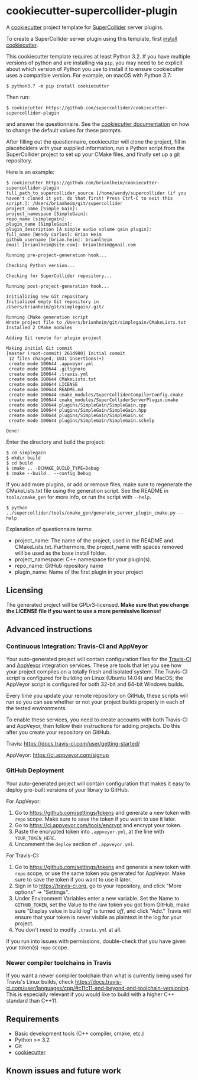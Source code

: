 cookiecutter-supercollider-plugin
=================================

A [cookiecutter] project template for [SuperCollider] server plugins.

To create a SuperCollider server plugin using this template, first
[install cookiecutter][installation instructions].

This cookiecutter template requires at least Python 3.2. If you have multiple versions of python and
are installing via `pip`, you may need to be explicit about which version of Python you use to
install it to ensure cookiecutter uses a compatible version. For example, on macOS with Python 3.7:

    $ python3.7 -m pip install cookiecutter

Then run:

    $ cookiecutter https://github.com/supercollider/cookiecutter-supercollider-plugin

and answer the questionnaire. See the [cookiecutter documentation] on how to change the default
values for these prompts.

After filling out the questionnaire, cookiecutter will clone the project, fill in placeholders with
your supplied information, run a Python script from the SuperCollider project to set up your CMake
files, and finally set up a git repository.

Here is an example:

    $ cookiecutter https://github.com/brianlheim/cookiecutter-supercollider-plugin
    full_path_to_supercollider_source [/home/wendy/supercollider (if you haven't cloned it yet, do that first! Press Ctrl-C to exit this script.]: /Users/brianheim/git/supercollider
    project_name [Simple Gain]:
    project_namespace [SimpleGain]:
    repo_name [simplegain]:
    plugin_name [SimpleGain]:
    plugin_description [A simple audio volume gain plugin]:
    full_name [Wendy Carlos]: Brian Heim
    github_username [brian.heim]: brianlheim
    email [brianlheim@site.com]: brianlheim@gmail.com

    Running pre-project-generation hook...

    Checking Python version...

    Checking for SuperCollider repository...

    Running post-project-generation hook...

    Initializing new Git repository
    Initialized empty Git repository in /Users/brianheim/git/simplegain/.git/

    Running CMake generation script
    Wrote project file to /Users/brianheim/git/simplegain/CMakeLists.txt
    Installed 2 CMake modules

    Adding Git remote for plugin project

    Making initial Git commit
    [master (root-commit) 261d980] Initial commit
     12 files changed, 1031 insertions(+)
     create mode 100644 .appveyor.yml
     create mode 100644 .gitignore
     create mode 100644 .travis.yml
     create mode 100644 CMakeLists.txt
     create mode 100644 LICENSE
     create mode 100644 README.md
     create mode 100644 cmake_modules/SuperColliderCompilerConfig.cmake
     create mode 100644 cmake_modules/SuperColliderServerPlugin.cmake
     create mode 100644 plugins/SimpleGain/SimpleGain.cpp
     create mode 100644 plugins/SimpleGain/SimpleGain.hpp
     create mode 100644 plugins/SimpleGain/SimpleGain.sc
     create mode 100644 plugins/SimpleGain/SimpleGain.schelp

    Done!

Enter the directory and build the project:

    $ cd simplegain
    $ mkdir build
    $ cd build
    $ cmake .. -DCMAKE_BUILD_TYPE=Debug
    $ cmake --build . --config Debug

If you add more plugins, or add or remove files, make sure to regenerate the CMakeLists.txt file
using the generation script. See the README in `tools/cmake_gen` for more info, or run the script
with `--help`.

    $ python ../supercollider/tools/cmake_gen/generate_server_plugin_cmake.py --help

Explanation of questionnaire terms:

- project\_name: The name of the project, used in the README and CMakeLists.txt. Furthermore, the
  project\_name with spaces removed will be used as the base install folder.
- project\_namespace: C++ namespace for your plugin(s).
- repo\_name: GitHub repository name
- plugin\_name: Name of the first plugin in your project

Licensing
---------

The generated project will be GPLv3-licensed. **Make sure that you change the LICENSE file if you
want to use a more permissive license!**

Advanced instructions
---------------------

### Continuous Integration: Travis-CI and AppVeyor

Your auto-generated project will contain configuration files for the [Travis-CI][Travis] and
[AppVeyor] integration services. These are tools that let you see how your project compiles on a
totally fresh and isolated system. The Travis-CI script is configured for building on Linux (Ubuntu
14.04) and MacOS; the AppVeyor script is configured for both 32-bit and 64-bit Windows builds.

Every time you update your remote repository on GitHub, these scripts will run so you can see
whether or not your project builds properly in each of the tested environments.

To enable these services, you need to create accounts with both Travis-CI and AppVeyor, then follow
their instructions for adding projects. Do this after you create your repository on GitHub.

Travis: https://docs.travis-ci.com/user/getting-started/

AppVeyor: https://ci.appveyor.com/signup

### GitHub Deployment

Your auto-generated project will contain configuration that makes it easy to deploy pre-built
versions of your library to GitHub.

For AppVeyor:

1. Go to https://github.com/settings/tokens and generate a new token with `repo` scope. Make sure to
   save the token if you want to use it later.
2. Go to https://ci.appveyor.com/tools/encrypt and encrypt your token.
3. Paste the encrypted token into `.appveyor.yml`, at the line with `YOUR_TOKEN_HERE`.
4. Uncomment the `deploy` section of `.appveyor.yml`.

For Travis-CI:

1. Go to https://github.com/settings/tokens and generate a new token with `repo` scope, or use the
   same token you generated for AppVeyor. Make sure to save the token if you want to use it later.
2. Sign in to https://travis-ci.org, go to your repository, and click "More options" -> "Settings".
3. Under Environment Variables enter a new variable. Set the Name to `GITHUB_TOKEN`, set the Value
   to the raw token you got from GitHub, make sure "Display value in build log" is turned _off_, and
   click "Add." Travis will ensure that your token is never visible as plaintext in the log for your
   project.
4. You don't need to modify `.travis.yml` at all.

If you run into issues with permissions, double-check that you have given your token(s) `repo`
scope.

### Newer compiler toolchains in Travis

If you want a newer compiler toolchain than what is currently being used for Travis's Linux builds,
check https://docs.travis-ci.com/user/languages/cpp/#c11c11-and-beyond-and-toolchain-versioning.
This is especially relevant if you would like to build with a higher C++ standard than C++11.

Requirements
------------

* Basic development tools (C++ compiler, cmake, etc.)
* Python >= 3.2
* Git
* [cookiecutter]

Known issues and future work
----------------------------

[cookiecutter]: https://github.com/audreyr/cookiecutter
[cookiecutter documentation]: https://cookiecutter.readthedocs.io/en/0.9.1/advanced_usage.html#user-config-0-7-0
[SuperCollider]: https://github.com/supercollider/supercollider
[installation instructions]: http://cookiecutter.readthedocs.org/en/latest/installation.html
[Travis]: https://docs.travis-ci.com/user/getting-started/
[AppVeyor]: https://ci.appveyor.com/signup
